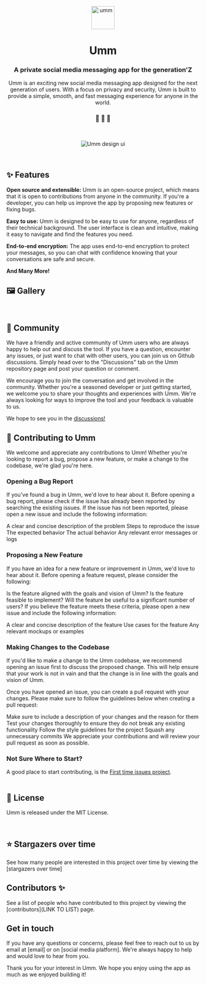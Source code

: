 <p align="center">
  <a href="https://www.instagram.com/ummdotco">
    <img alt="umm" src="https://raw.githubusercontent.com/ummdotorg/umm/main/assets/icon.png" width="60" />
  </a>
</p>
<h1 align="center">
  Umm
</h1>

<h3 align="center">
  A private social media messaging app for the generation'Z
</h3>
<p align="center">
  Umm is an exciting new social media messaging app designed for the next generation of users. With a focus on privacy and security, Umm is built to provide a simple, smooth, and fast messaging experience for anyone in the world.
</p>

<h3 align="center">
 🤖 🎨 🚀
</h3>
<br>

<p align="center">
  <img alt="Umm design ui" src="https://raw.githubusercontent.com/ummdotorg/umm/main/assets/banner.png">
</p>

<br />

## ✨ Features

**Open source and extensible:** Umm is an open-source project, which means that it is open to contributions from anyone in the community. If you're a developer, you can help us improve the app by proposing new features or fixing bugs.

**Easy to use:** Umm is designed to be easy to use for anyone, regardless of their technical background. The user interface is clean and intuitive, making it easy to navigate and find the features you need.

**End-to-end encryption:** The app uses end-to-end encryption to protect your messages, so you can chat with confidence knowing that your conversations are safe and secure.

**And Many More!**

## 🖼️ Gallery


<br/>

## 💬 Community

We have a friendly and active community of Umm users who are always happy to help out and discuss the tool. If you have a question, encounter any issues, or just want to chat with other users, you can join us on Github discussions. Simply head over to the "Discussions" tab on the Umm repository page and post your question or comment.

We encourage you to join the conversation and get involved in the community. Whether you're a seasoned developer or just getting started, we welcome you to share your thoughts and experiences with Umm. We're always looking for ways to improve the tool and your feedback is valuable to us.

We hope to see you in the [discussions!](https://github.com/ummdotco/umm/discussions)



## 🙌 Contributing to Umm

We welcome and appreciate any contributions to Umm! Whether you're looking to report a bug, propose a new feature, or make a change to the codebase, we're glad you're here.

### Opening a Bug Report
If you've found a bug in Umm, we'd love to hear about it. Before opening a bug report, please check if the issue has already been reported by searching the existing issues. If the issue has not been reported, please open a new issue and include the following information:

A clear and concise description of the problem
Steps to reproduce the issue
The expected behavior
The actual behavior
Any relevant error messages or logs
### Proposing a New Feature
If you have an idea for a new feature or improvement in Umm, we'd love to hear about it. Before opening a feature request, please consider the following:

Is the feature aligned with the goals and vision of Umm?
Is the feature feasible to implement?
Will the feature be useful to a significant number of users?
If you believe the feature meets these criteria, please open a new issue and include the following information:

A clear and concise description of the feature
Use cases for the feature
Any relevant mockups or examples
### Making Changes to the Codebase
If you'd like to make a change to the Umm codebase, we recommend opening an issue first to discuss the proposed change. This will help ensure that your work is not in vain and that the change is in line with the goals and vision of Umm.

Once you have opened an issue, you can create a pull request with your changes. Please make sure to follow the guidelines below when creating a pull request:

Make sure to include a description of your changes and the reason for them
Test your changes thoroughly to ensure they do not break any existing functionality
Follow the style guidelines for the project
Squash any unnecessary commits
We appreciate your contributions and will review your pull request as soon as possible.

### Not Sure Where to Start?
A good place to start contributing, is the [First time issues project](https://github.com/orgs/ummdotco/projects/1).
<br /><br />


## 📝 License

Umm is released under the MIT License.

<br />

## ⭐ Stargazers over time

See how many people are interested in this project over time by viewing the [stargazers over time]
<br />
## Contributors ✨

See a list of people who have contributed to this project by viewing the [contributors](LINK TO LIST) page.

## Get in touch
If you have any questions or concerns, please feel free to reach out to us by email at [email] or on [social media platform]. We're always happy to help and would love to hear from you.

Thank you for your interest in Umm. We hope you enjoy using the app as much as we enjoyed building it!


